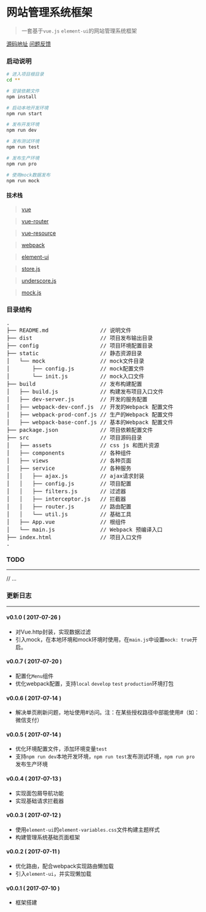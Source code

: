 # 网站管理系统框架

> 一套基于`vue.js` `element-ui`的网站管理系统框架 

[源码地址](https://github.com/Xuffy/vue-wms)
[问题反馈](https://github.com/Xuffy/vue-wms/issues)

### 启动说明

``` bash
# 进入项目根目录
cd **

# 安装依赖文件
npm install

# 启动本地开发环境
npm run start

# 发布开发环境
npm run dev

# 发布测试环境
npm run test

# 发布生产环境
npm run pro

# 使用mock数据发布
npm run mock
```
#### 技术栈

> [vue](https://github.com/vuejs/vue)

> [vue-router](https://github.com/vuejs/vue-router)

> [vue-resource](https://github.com/vuejs/vue-resource)

> [webpack](http://webpack.github.io/docs/)

> [element-ui](http://element.eleme.io)

> [store.js](https://github.com/marcuswestin/store.js)

> [underscore.js](http://www.css88.com/doc/underscore/)

> [mock.js](http://mockjs.com/)

### 目录结构
<pre>
.
├── README.md                // 说明文件
├── dist                     // 项目发布输出目录
├── config                   // 项目环境配置目录
├── static                   // 静态资源目录
│   └── mock                 // mock文件目录
│       ├── config.js        // mock配置文件
│       └── init.js          // mock入口文件
├── build                    // 发布构建配置
│   ├── build.js             // 构建发布项目入口文件
│   ├── dev-server.js        // 开发的服务配置
│   ├── webpack-dev-conf.js  // 开发的Webpack 配置文件
│   ├── webpack-prod-conf.js // 生产的Webpack 配置文件
│   ├── webpack-base-conf.js // 基本的Webpack 配置文件
├── package.json             // 项目依赖配置文件
├── src                      // 项目源码目录
│   ├── assets               // css js 和图片资源
│   ├── components           // 各种组件
│   ├── views                // 各种页面
│   ├── service              // 各种服务
│   │   ├── ajax.js          // ajax请求封装
│   │   ├── config.js        // 项目配置
│   │   ├── filters.js       // 过滤器
│   │   ├── interceptor.js   // 拦截器
│   │   ├── router.js        // 路由配置
│   │   └── util.js          // 基础工具
│   ├── App.vue              // 根组件
│   └── main.js              // Webpack 预编译入口         
├── index.html               // 项目入口文件
.
</pre>


### TODO

-------
// ...
 

### 更新日志

-------

#### v0.1.0 ( 2017-07-26 )
 - 对Vue.http封装，实现数据过滤
 - 引入mock，在本地环境和mock环境时使用，在`main.js`中设置`mock: true`开启。

#### v0.0.7 ( 2017-07-20 )
 - 配置化`Menu`组件
 - 优化webpack配置，支持`local` `develop` `test` `production`环境打包
 
#### v0.0.6 ( 2017-07-14 )
 - 解决单页刷新问题，地址使用#访问。注：在某些授权路径中部能使用#（如：微信支付）

#### v0.0.5 ( 2017-07-14 )
 - 优化环境配置文件，添加环境变量`test`
 - 支持`npm run dev`本地开发环境，`npm run test`发布测试环境，`npm run pro`发布生产环境
 
#### v0.0.4 ( 2017-07-13 )
 - 实现面包屑导航功能
 - 实现基础请求拦截器
 
#### v0.0.3 ( 2017-07-12 )
 - 使用`element-ui`的`element-variables.css`文件构建主题样式
 - 构建管理系统基础页面框架
 
#### v0.0.2 ( 2017-07-11 )
 - 优化路由，配合webpack实现路由懒加载
 - 引入`element-ui`，并实现懒加载
 
#### v0.0.1 ( 2017-07-10 )
 - 框架搭建
